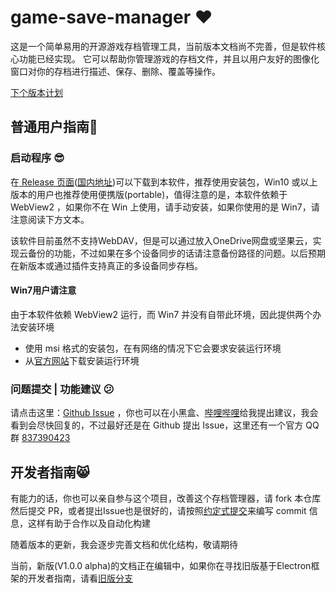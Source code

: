# game-save-manager :heart:
这是一个简单易用的开源游戏存档管理工具，当前版本文档尚不完善，但是软件核心功能已经实现。
它可以帮助你管理游戏的存档文件，并且以用户友好的图像化窗口对你的存档进行描述、保存、删除、覆盖等操作。

[下个版本计划](https://github.com/mcthesw/game-save-manager/milestone/1)
## 普通用户指南:ghost:
### 启动程序 :sunglasses:
在[ Release 页面](https://github.com/mcthesw/game-save-manager/releases)([国内地址](https://gitee.com/sworldS/game-save-manager/releases/))可以下载到本软件，推荐使用安装包，Win10 或以上版本的用户也推荐使用便携版(portable)，值得注意的是，本软件依赖于 WebView2 ，如果你不在 Win 上使用，请手动安装，如果你使用的是 Win7，请注意阅读下方文本。

该软件目前虽然不支持WebDAV，但是可以通过放入OneDrive网盘或坚果云，实现云备份的功能，不过如果在多个设备同步的话请注意备份路径的问题。以后预期在新版本或通过插件支持真正的多设备同步存档。

#### Win7用户请注意
由于本软件依赖 WebView2 运行，而 Win7 并没有自带此环境，因此提供两个办法安装环境
- 使用 msi 格式的安装包，在有网络的情况下它会要求安装运行环境
- 从[官方网站](https://developer.microsoft.com/zh-cn/microsoft-edge/webview2/)下载安装运行环境


### 问题提交 | 功能建议 :confused:
请点击这里：[Github Issue](https://github.com/mcthesw/game-save-manager/issues/new/choose)
，你也可以在小黑盒、[哔哩哔哩](https://space.bilibili.com/4087637)给我提出建议，我会看到会尽快回复的，不过最好还是在 Github 提出 Issue，这里还有一个官方 QQ 群 [837390423](http://qm.qq.com/cgi-bin/qm/qr?_wv=1027&k=2zkfioUwcqA-Y2ZZqfnhjhQcOUEfcYFD&authKey=7eFKqarle0w7QUsFXZbp%2BLkIvEI0ORoggsnNATOSU6maYiu9mSWSTRxcSorp9eex&noverify=0&group_code=837390423)
## 开发者指南:smile_cat:
有能力的话，你也可以亲自参与这个项目，改善这个存档管理器，请 fork 本仓库然后提交 PR，或者提出Issue也是很好的，请按照[约定式提交](https://www.conventionalcommits.org/zh-hans/v1.0.0/)来编写 commit 信息，这样有助于合作以及自动化构建

随着版本的更新，我会逐步完善文档和优化结构，敬请期待

当前，新版(V1.0.0 alpha)的文档正在编辑中，如果你在寻找旧版基于Electron框架的开发者指南，请看[旧版分支](https://github.com/mcthesw/game-save-manager/tree/v0-electron)
